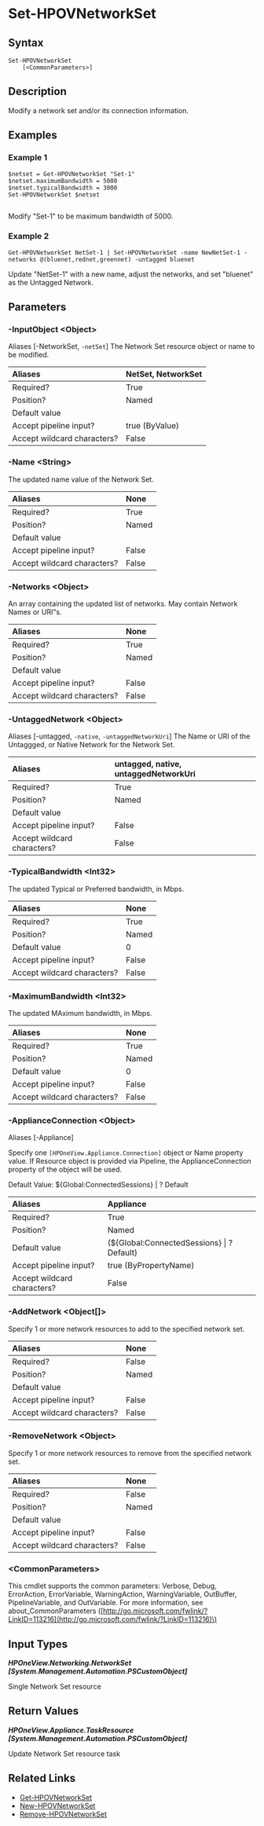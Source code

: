 ﻿---
description: Modify an existing network set.
---

# Set-HPOVNetworkSet

## Syntax

```text
Set-HPOVNetworkSet
    [<CommonParameters>]
```

## Description

Modify a network set and/or its connection information.

## Examples

###  Example 1 

```text
$netset = Get-HPOVNetworkSet "Set-1"
$netset.maximumBandwidth = 5000
$netset.typicalBandwidth = 3000
Set-HPOVNetworkSet $netset


```

Modify "Set-1" to be maximum bandwidth of 5000.

###  Example 2 

```text
Get-HPOVNetworkSet NetSet-1 | Set-HPOVNetworkSet -name NewNetSet-1 -networks @(bluenet,rednet,greennet) -untagged bluenet

```

Update "NetSet-1" with a new name, adjust the networks, and set "bluenet" as the Untagged Network.

## Parameters

### -InputObject &lt;Object&gt;

Aliases [-NetworkSet, `-netSet`]
The Network Set resource object or name to be modified.

| Aliases | NetSet, NetworkSet |
| :--- | :--- |
| Required? | True |
| Position? | Named |
| Default value |  |
| Accept pipeline input? | true (ByValue) |
| Accept wildcard characters? | False |

### -Name &lt;String&gt;

The updated name value of the Network Set.

| Aliases | None |
| :--- | :--- |
| Required? | True |
| Position? | Named |
| Default value |  |
| Accept pipeline input? | False |
| Accept wildcard characters? | False |

### -Networks &lt;Object&gt;

An array containing the updated list of networks.  May contain Network Names or URI"s.

| Aliases | None |
| :--- | :--- |
| Required? | True |
| Position? | Named |
| Default value |  |
| Accept pipeline input? | False |
| Accept wildcard characters? | False |

### -UntaggedNetwork &lt;Object&gt;

Aliases [-untagged, `-native`, `-untaggedNetworkUri`]
The Name or URI of the Untaggged, or Native Network for the Network Set.

| Aliases | untagged, native, untaggedNetworkUri |
| :--- | :--- |
| Required? | True |
| Position? | Named |
| Default value |  |
| Accept pipeline input? | False |
| Accept wildcard characters? | False |

### -TypicalBandwidth &lt;Int32&gt;

The updated Typical or Preferred bandwidth, in Mbps.

| Aliases | None |
| :--- | :--- |
| Required? | True |
| Position? | Named |
| Default value | 0 |
| Accept pipeline input? | False |
| Accept wildcard characters? | False |

### -MaximumBandwidth &lt;Int32&gt;

The updated MAximum bandwidth, in Mbps.

| Aliases | None |
| :--- | :--- |
| Required? | True |
| Position? | Named |
| Default value | 0 |
| Accept pipeline input? | False |
| Accept wildcard characters? | False |

### -ApplianceConnection &lt;Object&gt;

Aliases [-Appliance]

Specify one `[HPOneView.Appliance.Connection]` object or Name property value. If Resource object is provided via Pipeline, the ApplianceConnection property of the object will be used.

Default Value: ${Global:ConnectedSessions} | ? Default

| Aliases | Appliance |
| :--- | :--- |
| Required? | True |
| Position? | Named |
| Default value | (${Global:ConnectedSessions} &vert; ? Default) |
| Accept pipeline input? | true (ByPropertyName) |
| Accept wildcard characters? | False |

### -AddNetwork &lt;Object[]&gt;

Specify 1 or more network resources to add to the specified network set.

| Aliases | None |
| :--- | :--- |
| Required? | False |
| Position? | Named |
| Default value |  |
| Accept pipeline input? | False |
| Accept wildcard characters? | False |

### -RemoveNetwork &lt;Object&gt;

Specify 1 or more network resources to remove from the specified network set.

| Aliases | None |
| :--- | :--- |
| Required? | False |
| Position? | Named |
| Default value |  |
| Accept pipeline input? | False |
| Accept wildcard characters? | False |

### &lt;CommonParameters&gt;

This cmdlet supports the common parameters: Verbose, Debug, ErrorAction, ErrorVariable, WarningAction, WarningVariable, OutBuffer, PipelineVariable, and OutVariable. For more information, see about\_CommonParameters \([http://go.microsoft.com/fwlink/?LinkID=113216](http://go.microsoft.com/fwlink/?LinkID=113216)\)

## Input Types

_**HPOneView.Networking.NetworkSet [System.Management.Automation.PSCustomObject]**_

Single Network Set resource


## Return Values

_**HPOneView.Appliance.TaskResource [System.Management.Automation.PSCustomObject]**_

Update Network Set resource task

## Related Links

* [Get-HPOVNetworkSet](get-hpovnetworkset.md)
* [New-HPOVNetworkSet](new-hpovnetworkset.md)
* [Remove-HPOVNetworkSet](remove-hpovnetworkset.md)
